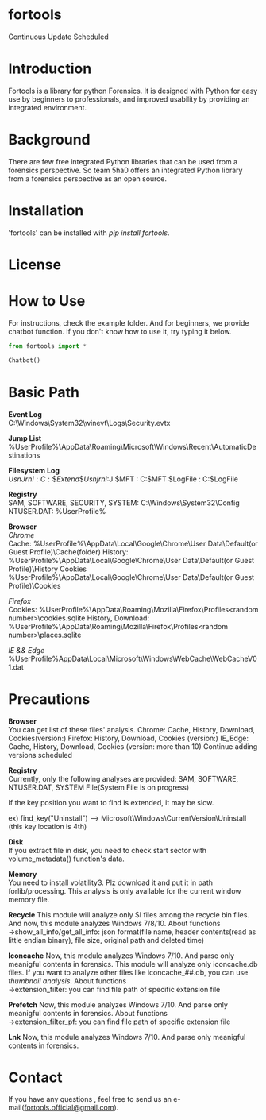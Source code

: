 # fortools
Continuous Update Scheduled

# Introduction
Fortools is a library for python Forensics. It is designed with Python for easy use by beginners to professionals, and improved usability by providing an integrated environment.

# Background
There are few free integrated Python libraries that can be used from a forensics perspective. So team 5ha0 offers an integrated Python library from a forensics perspective as an open source.

# Installation
'fortools' can be installed with *pip install fortools*.

# License 

# How to Use
For instructions, check the example folder.
And for beginners, we provide chatbot function. If you don't know how to use it, try typing it below.

```python
from fortools import *

Chatbot()
```

# Basic Path
**Event Log**  
C:\Windows\System32\winevt\Logs\Security.evtx

**Jump List**  
%UserProfile%\AppData\Roaming\Microsoft\Windows\Recent\AutomaticDestinations

**Filesystem Log**  
$UsnJrnl : C:\$Extend\$Usnjrnl:$J
$MFT : C:\$MFT
$LogFile : C:\$LogFile

**Registry**  
SAM, SOFTWARE, SECURITY, SYSTEM: C:\Windows\System32\Config  
NTUSER.DAT: %UserProfile% 

**Browser**  
*Chrome*  
Cache: %UserProfile%\AppData\Local\Google\Chrome\User Data\Default(or Guest Profile)\Cache(folder)
History: %UserProfile%\AppData\Local\Google\Chrome\User Data\Default(or Guest Profile)\History
Cookies %UserProfile%\AppData\Local\Google\Chrome\User Data\Default(or Guest Profile)\Cookies

*Firefox*  
Cookies: %UserProfile%\AppData\Roaming\Mozilla\Firefox\Profiles\<random number>\cookies.sqlite
History, Download: %UserProfile%\AppData\Roaming\Mozilla\Firefox\Profiles\<random number>\places.sqlite 

*IE && Edge*  
 %UserProfile%AppData\Local\Microsoft\Windows\WebCache\WebCacheV01.dat

# Precautions
**Browser**  
You can get list of these files' analysis.
Chrome: Cache, History, Download, Cookies(version:)
Firefox: History, Download, Cookies (version:)
IE_Edge: Cache, History, Download, Cookies (version: more than 10)
Continue adding versions scheduled

**Registry**  
Currently, only the following analyses are provided: SAM, SOFTWARE, NTUSER.DAT, SYSTEM File(System File is on progress)

If the key position you want to find is extended, it may be slow.

ex) find_key("Uninstall") --> Microsoft\\Windows\\CurrentVersion\\Uninstall (this key location is 4th)

**Disk**  
If you extract file in disk, you need to check start sector with volume_metadata() function's data.

**Memory**  
You need to install volatility3. Plz download it and put it in path forlib/processing. This analysis is only available for the current window memory file.

**Recycle**
This module will analyze only $I files among the recycle bin files. And now, this module analyzes Windows 7/8/10.
  About functions  
->show_all_info/get_all_info: json format(file name, header contents(read as little endian binary), file size, original path and deleted time)<br>

**Iconcache**
Now, this module analyzes Windows 7/10. And parse only meanigful contents in forensics.
This module will analyze only iconcache.db files. If you want to analyze other files like iconcache_##.db, you can use *thumbnail analysis*.
  About functions  
->extension_filter: you can find file path of specific extension file<br>

**Prefetch**
Now, this module analyzes Windows 7/10. And parse only meanigful contents in forensics.
  About functions  
->extension_filter_pf: you can find file path of specific extension file<br>
 
 **Lnk**
Now, this module analyzes Windows 7/10. And parse only meanigful contents in forensics.
 
# Contact
If you have any questions , feel free to send us an e-mail(fortools.official@gmail.com).
